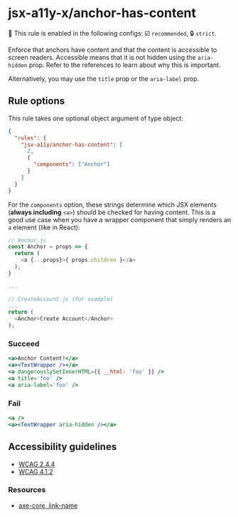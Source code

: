 # jsx-a11y-x/anchor-has-content

💼 This rule is enabled in the following configs: ☑️ `recommended`, 🔒 `strict`.

<!-- end auto-generated rule header -->

Enforce that anchors have content and that the content is accessible to screen readers. Accessible means that it is not hidden using the `aria-hidden` prop. Refer to the references to learn about why this is important.

Alternatively, you may use the `title` prop or the `aria-label` prop.

## Rule options

This rule takes one optional object argument of type object:

```json
{
  "rules": {
    "jsx-a11y/anchor-has-content": [
      2,
      {
        "components": ["Anchor"]
      }
    ]
  }
}
```

For the `components` option, these strings determine which JSX elements (**always including** `<a>`) should be checked for having content. This is a good use case when you have a wrapper component that simply renders an `a` element (like in React):

```js
// Anchor.js
const Anchor = props => {
  return (
    <a {...props}>{ props.children }</a>
  );
}

...

// CreateAccount.js (for example)
...
return (
  <Anchor>Create Account</Anchor>
);
```

### Succeed

```jsx
<a>Anchor Content!</a>
<a><TextWrapper /></a>
<a dangerouslySetInnerHTML={{ __html: 'foo' }} />
<a title='foo' />
<a aria-label='foo' />
```

### Fail

```jsx
<a />
<a><TextWrapper aria-hidden /></a>
```

## Accessibility guidelines

- [WCAG 2.4.4](https://www.w3.org/WAI/WCAG21/Understanding/link-purpose-in-context)
- [WCAG 4.1.2](https://www.w3.org/WAI/WCAG21/Understanding/name-role-value)

### Resources

- [axe-core, link-name](https://dequeuniversity.com/rules/axe/3.2/link-name)
